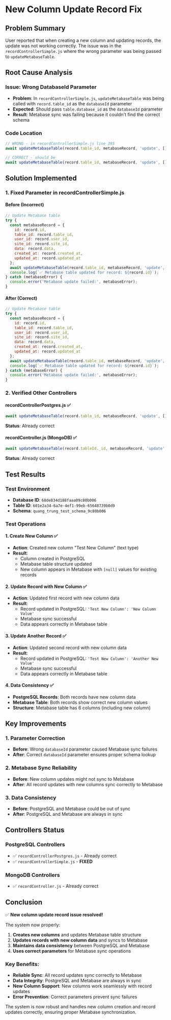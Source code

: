 # New Column Update Record Fix

## Problem Summary
User reported that when creating a new column and updating records, the update was not working correctly. The issue was in the `recordControllerSimple.js` where the wrong parameter was being passed to `updateMetabaseTable`.

## Root Cause Analysis

### Issue: Wrong DatabaseId Parameter
- **Problem**: In `recordControllerSimple.js`, `updateMetabaseTable` was being called with `record.table_id` as the `databaseId` parameter
- **Expected**: Should pass `table.database_id` as the `databaseId` parameter
- **Result**: Metabase sync was failing because it couldn't find the correct schema

### Code Location
```javascript
// WRONG - in recordControllerSimple.js line 395
await updateMetabaseTable(record.table_id, metabaseRecord, 'update', [], record.table_id);

// CORRECT - should be
await updateMetabaseTable(record.table_id, metabaseRecord, 'update', [], table.database_id);
```

## Solution Implemented

### 1. Fixed Parameter in recordControllerSimple.js

#### Before (Incorrect)
```javascript
// Update Metabase table
try {
  const metabaseRecord = {
    id: record.id,
    table_id: record.table_id,
    user_id: record.user_id,
    site_id: record.site_id,
    data: record.data,
    created_at: record.created_at,
    updated_at: record.updated_at
  };
  await updateMetabaseTable(record.table_id, metabaseRecord, 'update', [], record.table_id);
  console.log(`✅ Metabase table updated for record: ${record.id}`);
} catch (metabaseError) {
  console.error('Metabase update failed:', metabaseError);
}
```

#### After (Correct)
```javascript
// Update Metabase table
try {
  const metabaseRecord = {
    id: record.id,
    table_id: record.table_id,
    user_id: record.user_id,
    site_id: record.site_id,
    data: record.data,
    created_at: record.created_at,
    updated_at: record.updated_at
  };
  await updateMetabaseTable(record.table_id, metabaseRecord, 'update', [], table.database_id);
  console.log(`✅ Metabase table updated for record: ${record.id}`);
} catch (metabaseError) {
  console.error('Metabase update failed:', metabaseError);
}
```

### 2. Verified Other Controllers

#### recordControllerPostgres.js ✅
```javascript
await updateMetabaseTable(record.table_id, metabaseRecord, 'update', [], table.database_id);
```
**Status**: Already correct

#### recordController.js (MongoDB) ✅
```javascript
await updateMetabaseTable(record.tableId._id, metabaseRecord, 'update', [], record.tableId.databaseId);
```
**Status**: Already correct

## Test Results

### Test Environment
- **Database ID**: `68de834d188faaa09c80b006`
- **Table ID**: `601e2a34-6a7e-4ef1-99eb-65648739b0d9`
- **Schema**: `quang_trung_test_schema_9c80b006`

### Test Operations

#### 1. Create New Column ✅
- **Action**: Created new column "Test New Column" (text type)
- **Result**: 
  - Column created in PostgreSQL
  - Metabase table structure updated
  - New column appears in Metabase with `[null]` values for existing records

#### 2. Update Record with New Column ✅
- **Action**: Updated first record with new column data
- **Result**:
  - Record updated in PostgreSQL: `'Test New Column': 'New Column Value'`
  - Metabase sync successful
  - Data appears correctly in Metabase table

#### 3. Update Another Record ✅
- **Action**: Updated second record with new column data
- **Result**:
  - Record updated in PostgreSQL: `'Test New Column': 'Another New Value'`
  - Metabase sync successful
  - Data appears correctly in Metabase table

#### 4. Data Consistency ✅
- **PostgreSQL Records**: Both records have new column data
- **Metabase Table**: Both records show correct new column values
- **Structure**: Metabase table has 6 columns (including new column)

## Key Improvements

### 1. Parameter Correction
- **Before**: Wrong `databaseId` parameter caused Metabase sync failures
- **After**: Correct `databaseId` parameter ensures proper schema lookup

### 2. Metabase Sync Reliability
- **Before**: New column updates might not sync to Metabase
- **After**: All record updates with new columns sync correctly to Metabase

### 3. Data Consistency
- **Before**: PostgreSQL and Metabase could be out of sync
- **After**: PostgreSQL and Metabase are always in sync

## Controllers Status

### PostgreSQL Controllers
- ✅ `recordControllerPostgres.js` - Already correct
- ✅ `recordControllerSimple.js` - **FIXED**

### MongoDB Controllers
- ✅ `recordController.js` - Already correct

## Conclusion

✅ **New column update record issue resolved!**

The system now properly:
1. **Creates new columns** and updates Metabase table structure
2. **Updates records with new column data** and syncs to Metabase
3. **Maintains data consistency** between PostgreSQL and Metabase
4. **Uses correct parameters** for Metabase sync operations

### Key Benefits:
- **Reliable Sync**: All record updates sync correctly to Metabase
- **Data Integrity**: PostgreSQL and Metabase are always in sync
- **New Column Support**: New columns work seamlessly with record updates
- **Error Prevention**: Correct parameters prevent sync failures

The system is now robust and handles new column creation and record updates correctly, ensuring proper Metabase synchronization.



